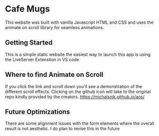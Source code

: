 # Cafe Mugs

This website was built with vanilla Javascript HTML and CSS and uses the animate on scroll library for seamless animations.



## Getting Started

This is a simple static website the easiest way to launch this app is using the LiveServer Extenstion in VS code 



## Where to find Animate on Scroll
If you click the link and scroll down you'll see a demonstration of the different scroll effects. Clicking on the github icon will take to the original repo kindly provided by the creators.
https://michalsnik.github.io/aos/


## Future Optimizations 

There are some alignment issues with the form elements where the overall result is not aesthetic. I do plan to revise this in the future 



